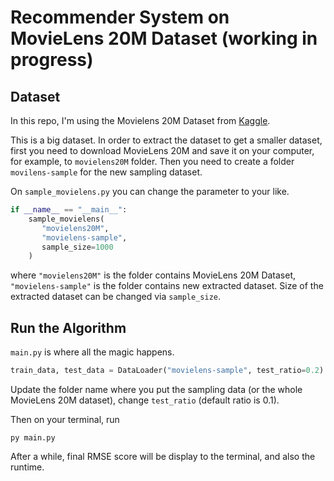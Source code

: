 # Recommender System on MovieLens 20M Dataset (working in progress)

## Dataset
In this repo, I'm using the Movielens 20M Dataset from [Kaggle](https://www.kaggle.com/grouplens/movielens-20m-dataset).

This is a big dataset.
In order to extract the dataset to get a smaller dataset, first you need to download MovieLens 20M and save it on your computer, for example, to `movielens20M` folder.
Then you need to create a folder `movilens-sample` for the new sampling dataset.

On `sample_movielens.py` you can change the parameter to your like.

```python
if __name__ == "__main__":
    sample_movielens(
       "movielens20M",
       "movielens-sample",
       sample_size=1000
    )
```

where `"movielens20M"` is the folder contains MovieLens 20M Dataset, `"movielens-sample"` is the folder contains new extracted dataset.
Size of the extracted dataset can be changed via `sample_size`.

## Run the Algorithm
`main.py` is where all the magic happens.

```python
train_data, test_data = DataLoader("movielens-sample", test_ratio=0.2).load()
```

Update the folder name where you put the sampling data (or the whole MovieLens 20M dataset), change `test_ratio` (default ratio is 0.1).

Then on your terminal, run
```
py main.py
```

After a while, final RMSE score will be display to the terminal, and also the runtime.
